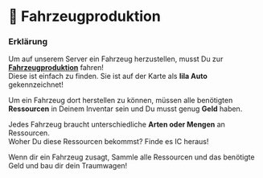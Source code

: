 # 🚗 Fahrzeugproduktion

### Erklärung <a href="#0-toc-title" id="0-toc-title"></a>

Um auf unserem Server ein Fahrzeug herzustellen, musst Du zur [**Fahrzeugproduktion**](fahrzeugproduktion.md) fahren!\
Diese ist einfach zu finden. Sie ist auf der Karte als **lila Auto** gekennzeichnet!

Um ein Fahrzeug dort herstellen zu können, müssen alle benötigten **Ressourcen** in Deinem Inventar sein und Du musst genug **Geld** haben.

Jedes Fahrzeug braucht unterschiedliche **Arten oder Mengen** an Ressourcen.\
Woher Du diese Ressourcen bekommst? Finde es IC heraus!

Wenn dir ein Fahrzeug zusagt, Sammle alle Ressourcen und das benötigte Geld und bau dir dein Traumwagen!
